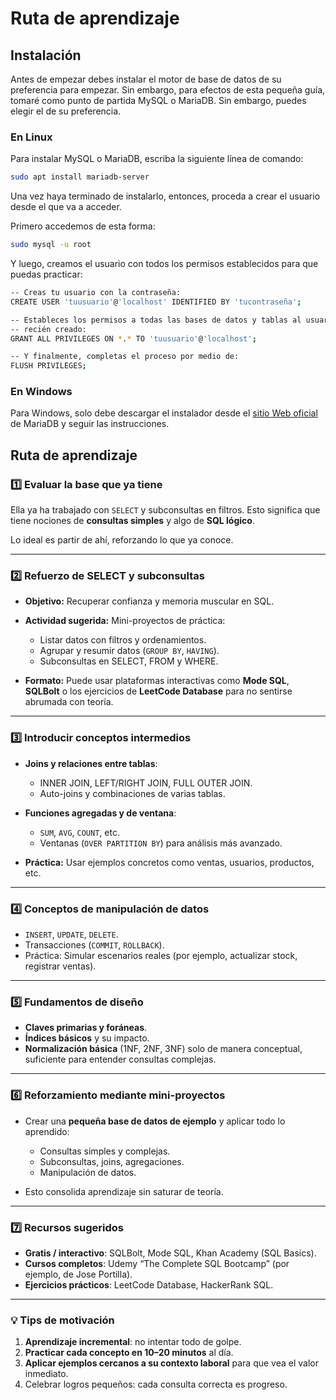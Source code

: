 # Ruta de aprendizaje

## Instalación

Antes de empezar debes instalar el motor de base de datos de su preferencia para empezar. Sin embargo, para efectos de esta pequeña guía, tomaré como punto de partida MySQL o MariaDB. Sin embargo, puedes elegir el de su preferencia.

### En Linux

Para instalar MySQL o MariaDB, escriba la siguiente línea de comando:

```bash
sudo apt install mariadb-server
```

Una vez haya terminado de instalarlo, entonces, proceda a crear el usuario desde el que va a acceder. 

Primero accedemos de esta forma:

```bash
sudo mysql -u root
```

Y luego, creamos el usuario con todos los permisos establecidos para que puedas practicar:

```bash
-- Creas tu usuario con la contraseña:
CREATE USER 'tuusuario'@'localhost' IDENTIFIED BY 'tucontraseña';

-- Estableces los permisos a todas las bases de datos y tablas al usuario 
-- recién creado:
GRANT ALL PRIVILEGES ON *.* TO 'tuusuario'@'localhost';

-- Y finalmente, completas el proceso por medio de:
FLUSH PRIVILEGES;
```

### En Windows

Para Windows, solo debe descargar el instalador desde el [sitio Web oficial](https://mariadb.org/download/?t=mariadb&p=mariadb&r=12.0.2&os=Linux&cpu=x86_64&pkg=tar_gz&i=systemd&mirror=insacom "Descargar motor de base de datos") de MariaDB y seguir las instrucciones.

## Ruta de aprendizaje

### **1️⃣ Evaluar la base que ya tiene**

Ella ya ha trabajado con `SELECT` y subconsultas en filtros. Esto significa que tiene nociones de **consultas simples** y algo de **SQL lógico**.

Lo ideal es partir de ahí, reforzando lo que ya conoce.

---

### **2️⃣ Refuerzo de SELECT y subconsultas**

* **Objetivo:** Recuperar confianza y memoria muscular en SQL.
* **Actividad sugerida:** Mini-proyectos de práctica:

  * Listar datos con filtros y ordenamientos.
  * Agrupar y resumir datos (`GROUP BY`, `HAVING`).
  * Subconsultas en SELECT, FROM y WHERE.
* **Formato:** Puede usar plataformas interactivas como **Mode SQL**, **SQLBolt** o los ejercicios de **LeetCode Database** para no sentirse abrumada con teoría.

---

### **3️⃣ Introducir conceptos intermedios**

* **Joins y relaciones entre tablas**:

  * INNER JOIN, LEFT/RIGHT JOIN, FULL OUTER JOIN.
  * Auto-joins y combinaciones de varias tablas.
* **Funciones agregadas y de ventana**:

  * `SUM`, `AVG`, `COUNT`, etc.
  * Ventanas (`OVER PARTITION BY`) para análisis más avanzado.
* **Práctica:** Usar ejemplos concretos como ventas, usuarios, productos, etc.

---

### **4️⃣ Conceptos de manipulación de datos**

* `INSERT`, `UPDATE`, `DELETE`.
* Transacciones (`COMMIT`, `ROLLBACK`).
* Práctica: Simular escenarios reales (por ejemplo, actualizar stock, registrar ventas).

---

### **5️⃣ Fundamentos de diseño**

* **Claves primarias y foráneas**.
* **Índices básicos** y su impacto.
* **Normalización básica** (1NF, 2NF, 3NF) solo de manera conceptual, suficiente para entender consultas complejas.

---

### **6️⃣ Reforzamiento mediante mini-proyectos**

* Crear una **pequeña base de datos de ejemplo** y aplicar todo lo aprendido:

  * Consultas simples y complejas.
  * Subconsultas, joins, agregaciones.
  * Manipulación de datos.
* Esto consolida aprendizaje sin saturar de teoría.

---

### **7️⃣ Recursos sugeridos**

* **Gratis / interactivo**: SQLBolt, Mode SQL, Khan Academy (SQL Basics).
* **Cursos completos**: Udemy “The Complete SQL Bootcamp” (por ejemplo, de Jose Portilla).
* **Ejercicios prácticos**: LeetCode Database, HackerRank SQL.

---

### **💡 Tips de motivación**

1. **Aprendizaje incremental**: no intentar todo de golpe.
2. **Practicar cada concepto en 10–20 minutos** al día.
3. **Aplicar ejemplos cercanos a su contexto laboral** para que vea el valor inmediato.
4. Celebrar logros pequeños: cada consulta correcta es progreso.
